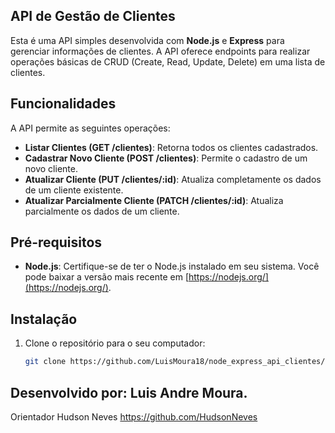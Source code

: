 ## API de Gestão de Clientes

Esta é uma API simples desenvolvida com **Node.js** e **Express** para gerenciar informações de clientes. A API oferece endpoints para realizar operações básicas de CRUD (Create, Read, Update, Delete) em uma lista de clientes.

## Funcionalidades

A API permite as seguintes operações:

- **Listar Clientes (GET /clientes)**: Retorna todos os clientes cadastrados.
- **Cadastrar Novo Cliente (POST /clientes)**: Permite o cadastro de um novo cliente.
- **Atualizar Cliente (PUT /clientes/:id)**: Atualiza completamente os dados de um cliente existente.
- **Atualizar Parcialmente Cliente (PATCH /clientes/:id)**: Atualiza parcialmente os dados de um cliente.

## Pré-requisitos

- **Node.js**: Certifique-se de ter o Node.js instalado em seu sistema. Você pode baixar a versão mais recente em [https://nodejs.org/](https://nodejs.org/).

## Instalação

1. Clone o repositório para o seu computador:

   ```bash
   git clone https://github.com/LuisMoura18/node_express_api_clientes/blob/main/server.js

## Desenvolvido por: Luis Andre Moura.

Orientador Hudson Neves
https://github.com/HudsonNeves
